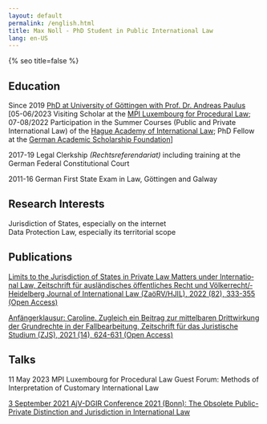 ```yaml
---
layout: default
permalink: /english.html
title: Max Noll - PhD Student in Public International Law
lang: en-US
---
```

{% seo title=false %}
## Education
Since 2019 [PhD at University of Göttingen with Prof. Dr. Andreas Paulus](https://uni-goettingen.de/en/428947.html) [05-06/2023 Visiting Scholar at the [MPI Luxembourg for Procedural Law](https://www.mpi.lu/home/); 07-08/2022 Participation in the Summer Courses (Public and Private International Law) of the [Hague Academy of International Law](https://www.hagueacademy.nl/); PhD Fellow at the [German Academic Scholarship Foundation](https://www.studienstiftung.de/en/leitbild/)]  

2017-19 Legal Clerkship <i>(Rechtsreferendariat)</i> including training at the German Federal Constitutional Court  

2011-16 German First State Exam in Law, Göttingen and Galway    

## Research Interests  
Jurisdiction of States, especially on the internet  
Data Protection Law, especially its territorial scope

## Publications
[Limits to the Juris&shy;diction of Sta&shy;tes in Priv&shy;ate Law Matters under Inter&shy;natio&shy;nal Law, Zeit&shy;schrift für aus&shy;länd&shy;isches öffent&shy;liches Recht und Völker&shy;recht/&shy;Heidel&shy;berg Jour&shy;nal of Inter&shy;nat&shy;ional Law (ZaöRV/&shy;HJIL), 2022 (82), 333-355 (Open Access)](https://www.nomos-elibrary.de/10.17104/0044-2348-2022-2-333/limits-to-the-jurisdiction-of-states-in-private-law-matters-under-international-law-jahrgang-82-2022-heft-2?page=1)  

[Anfänger&shy;klausur: Caroline. Zu&shy;gleich ein Bei&shy;trag zur mit&shy;tel&shy;baren Dritt&shy;wirk&shy;ung der Grund&shy;rech&shy;te in der Fall&shy;bear&shy;beit&shy;ung, Zeit&shy;schrift für das Jurist&shy;ische Studium (ZJS), 2021 (14), 624-631 (Open Access)](http://www.zjs-online.com/dat/artikel/2021_5_1551.pdf)
## Talks
11 May 2023 MPI Luxembourg for Procedural Law Guest Forum: Methods of Interpretation of Customary International Law  

[3 September 2021 AjV-DGIR Conference 2021 (Bonn): The Obsolete Public-Private Distinction and Jurisdiction in International Law](https://www.jura.uni-bonn.de/fileadmin/Fachbereich_Rechtswissenschaft/Einrichtungen/Institute/Voelkerrecht/AjV_Tagung_2021/AjV-DGIR_Conference_2021_Programme_short.pdf)
